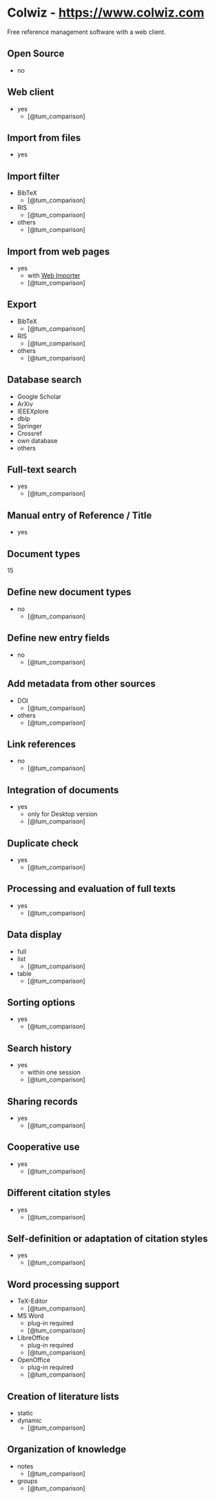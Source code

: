 # Colwiz - https://www.colwiz.com
Free reference management software with a web client.

## Open Source
- no

## Web client
- yes
    - [@tum_comparison]

## Import from files
- yes

## Import filter
- BibTeX
    - [@tum_comparison]
- RIS
    - [@tum_comparison]
- others
    - [@tum_comparison]

## Import from web pages
- yes
    - with [Web Importer](https://www.colwiz.com/download/importer)
    - [@tum_comparison]

## Export
- BibTeX
    - [@tum_comparison]
- RIS
    - [@tum_comparison]
- others
    - [@tum_comparison]

## Database search
- Google Scholar
- ArXiv
- IEEEXplore
- dblp
- Springer
- Crossref
- own database
- others

## Full-text search
- yes
    - [@tum_comparison]

## Manual entry of Reference / Title
- yes

## Document types
15

## Define new document types
- no
    - [@tum_comparison]

## Define new entry fields
- no
    - [@tum_comparison]

## Add metadata from other sources
- DOI
    - [@tum_comparison]
- others
    - [@tum_comparison]

## Link references
- no
    - [@tum_comparison]

## Integration of documents
- yes
    - only for Desktop version
    - [@tum_comparison]

## Duplicate check
- yes
    - [@tum_comparison]

## Processing and evaluation of full texts
- yes
    - [@tum_comparison]

## Data display
- full
- list
    - [@tum_comparison]
- table
    - [@tum_comparison]

## Sorting options
- yes
    - [@tum_comparison]

## Search history
- yes
    - within one session
    - [@tum_comparison]

## Sharing records
- yes
    - [@tum_comparison]

## Cooperative use
- yes
    - [@tum_comparison]

## Different citation styles
- yes
    - [@tum_comparison]

## Self-definition or adaptation of citation styles
- yes
    - [@tum_comparison]

## Word processing support
- TeX-Editor
    - [@tum_comparison]
- MS Word
    - plug-in required
    - [@tum_comparison]
- LibreOffice
    - plug-in required
    - [@tum_comparison]
- OpenOffice
    - plug-in required
    - [@tum_comparison]

## Creation of literature lists
- static
- dynamic
    - [@tum_comparison]

## Organization of knowledge
- notes
    - [@tum_comparison]
- groups
    - [@tum_comparison]


